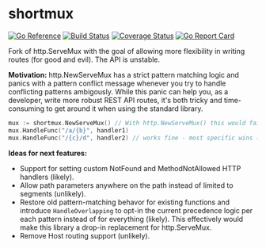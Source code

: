 # shortmux
[![Go Reference](https://pkg.go.dev/badge/github.com/henvic/shortmux.svg)](https://pkg.go.dev/github.com/henvic/shortmux) [![Build Status](https://github.com/henvic/shortmux/workflows/Tests/badge.svg)](https://github.com/henvic/shortmux/actions?query=workflow%3ATests) [![Coverage Status](https://coveralls.io/repos/henvic/shortmux/badge.svg)](https://coveralls.io/r/henvic/shortmux) [![Go Report Card](https://goreportcard.com/badge/github.com/henvic/shortmux)](https://goreportcard.com/report/github.com/henvic/shortmux)

Fork of http.ServeMux with the goal of allowing more flexibility in writing routes (for good and evil). The API is unstable.

**Motivation:** http.NewServeMux has a strict pattern matching logic and panics with a pattern conflict message whenever you try to handle conflicting patterns ambigously.
While this panic can help you, as a developer, write more robust REST API routes, it's both tricky and time-consuming to get around it when using the standard library.

```go
mux := shortmux.NewServeMux() // With http.NewServeMux() this would fail.
mux.HandleFunc("/a/{b}", handler1)
mux.HandleFunc("/{c}/d", handler2) // works fine - most specific wins (reading from left-to-right)
```

**Ideas for next features:**

* Support for setting custom NotFound and MethodNotAllowed HTTP handlers (likely).
* Allow path parameters anywhere on the path instead of limited to segments (unlikely).
* Restore old pattern-matching behavor for existing functions and introduce `HandleOverlapping` to opt-in the current precedence logic per each pattern instead of for everything (likely). This effectively would make this library a drop-in replacement for http.ServeMux.
* Remove Host routing support (unlikely).
